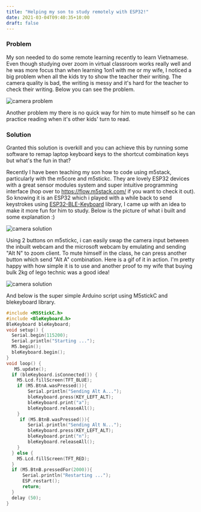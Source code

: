 ```yaml
---
title: "Helping my son to study remotely with ESP32!"
date: 2021-03-04T09:40:35+10:00
draft: false
---
```

 
### Problem
 
My son needed to do some remote learning recently to learn Vietnamese. Even though studying over zoom in virtual classroom works really well and he was more focus than when learning 1on1 with me or my wife, I noticed a big problem when all the kids try to show the teacher their writing. The camera quality is bad, the writing is messy and it's hard for the teacher to check their writing. Below you can see the problem.
 
![camera problem](/static/cameraproblem.gif)
 
Another problem my there is no quick way for him to mute himself so he can practice reading when it's other kids' turn to read. 

### Solution
 
Granted this solution is overkill and you can achieve this by running some software to remap laptop keyboard keys to the shortcut combination keys but what's the fun in that? 

Recently I have been teaching my son how to code using m5stack, particularly with the m5core and m5stickc. They are lovely ESP32 devices with a great sensor modules system and super intuitive programming interface (hop over to https://flow.m5stack.com/ if you want to check it out). So knowing it is an ESP32 which i played with a while back to send keystrokes using [ESP32-BLE-Keyboard](https://github.com/T-vK/ESP32-BLE-Keyboard) library, I came up with an idea to make it more fun for him to study. Below is the picture of what i built and some explanation :)

![camera solution](/static/camerasolution.png)

Using 2 buttons on m5stickc, i can easily swap the camera input between the inbuilt webcam and the microsoft webcam by emulating and sending "Alt N" to zoom client. To mute himself in the class, he can press another button which send "Alt A" combination. Here is a gif of it in action. I'm pretty happy with how simple it is to use and another proof to my wife that buying bulk 2kg of lego technic was a good idea!

![camera solution](/static/camerafinal.gif)


And below is the super simple Arduino script using M5stickC and blekeyboard library.


```c
#include <M5StickC.h>
#include <BleKeyboard.h>
BleKeyboard bleKeyboard;
void setup() {
  Serial.begin(115200);
  Serial.println("Starting ...");
  M5.begin();
  bleKeyboard.begin();
}
void loop() {
   M5.update();
  if (bleKeyboard.isConnected()) {
    M5.Lcd.fillScreen(TFT_BLUE);
    if (M5.BtnA.wasPressed()){
        Serial.println("Sending Alt A...");
        bleKeyboard.press(KEY_LEFT_ALT);
        bleKeyboard.print("a");
        bleKeyboard.releaseAll();
    }
     if (M5.BtnB.wasPressed()){
        Serial.println("Sending Alt N...");
        bleKeyboard.press(KEY_LEFT_ALT);
        bleKeyboard.print("n");
        bleKeyboard.releaseAll();
    }
  } else {
    M5.Lcd.fillScreen(TFT_RED); 
  }
  if (M5.BtnB.pressedFor(2000)){
      Serial.println("Restarting ...");
      ESP.restart();
      return;
  }
  delay (50);
}
```
